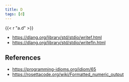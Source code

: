 ```yaml
---
title: D
tags: [d]
---
```


{{< r "a.d" >}}

- <https://dlang.org/library/std/stdio/writef.html>
- <https://dlang.org/library/std/stdio/writefln.html>

## References

- <https://programming-idioms.org/idiom/65>
- <https://rosettacode.org/wiki/Formatted_numeric_output>
